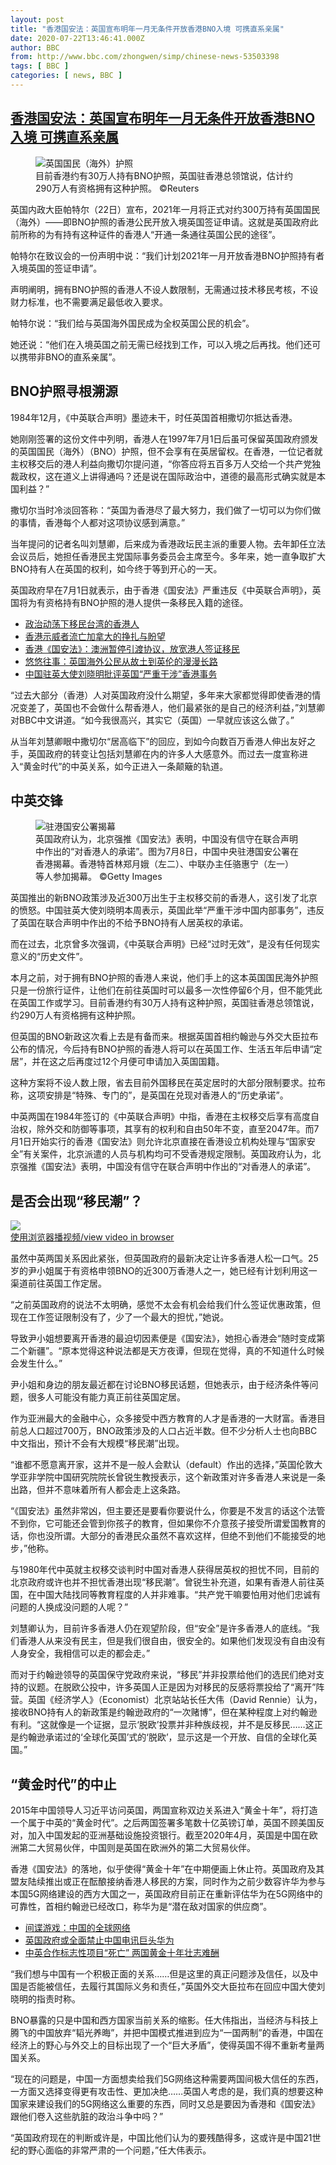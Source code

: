 ```yaml
---
layout: post
title: "香港国安法：英国宣布明年一月无条件开放香港BNO入境 可携直系亲属"
date: 2020-07-22T13:46:41.000Z
author: BBC
from: http://www.bbc.com/zhongwen/simp/chinese-news-53503398
tags: [ BBC ]
categories: [ news, BBC ]
---
```

<!--1595425601000-->
[香港国安法：英国宣布明年一月无条件开放香港BNO入境 可携直系亲属](http://www.bbc.com/zhongwen/simp/chinese-news-53503398)
------

<div>
<figure><img alt="英国国民（海外）护照" src="https://ichef.bbci.co.uk/news/600/cpsprodpb/61BC/production/_113302052_8df83231-c855-4289-823d-38ec35af73b0.jpg" referrerpolicy="no-referrer"><br><figcaption>目前香港约有30万人持有BNO护照，英国驻香港总领馆说，估计约290万人有资格拥有这种护照。 ©Reuters</figcaption></figure><p class="story-body__introduction">英国内政大臣帕特尔（22日）宣布，2021年一月将正式对约300万持有英国国民（海外）——即BNO护照的香港公民开放入境英国签证申请。这就是英国政府此前所称的为有持有这种证件的香港人“开通一条通往英国公民的途径”。</p><p>帕特尔在致议会的一份声明中说：“我们计划2021年一月开放香港BNO护照持有者入境英国的签证申请”。</p><p>声明阐明，拥有BNO护照的香港人不设人数限制，无需通过技术移民考核，不设财力标准，也不需要满足最低收入要求。</p><p>帕特尔说：“我们给与英国海外国民成为全权英国公民的机会”。</p><p>她还说：“他们在入境英国之前无需已经找到工作，可以入境之后再找。他们还可以携带非BNO的直系亲属”。</p><h2 class="story-body__crosshead">BNO护照寻根溯源</h2><p>1984年12月，《中英联合声明》墨迹未干，时任英国首相撒切尔抵达香港。</p><p>她刚刚签署的这份文件中列明，香港人在1997年7月1日后虽可保留英国政府颁发的英国国民（海外）（BNO）护照，但不会享有在英居留权。在香港，一位记者就主权移交后的港人利益向撒切尔提问道，“你答应将五百多万人交给一个共产党独裁政权，这在道义上讲得通吗？还是说在国际政治中，道德的最高形式确实就是本国利益？”</p><p>撒切尔当时冷淡回答称：“英国为香港尽了最大努力，我们做了一切可以为你们做的事情，香港每个人都对这项协议感到满意。”</p><p>当年提问的记者名叫刘慧卿，后来成为香港政坛民主派的重要人物。去年卸任立法会议员后，她担任香港民主党国际事务委员会主席至今。多年来，她一直争取扩大BNO持有人在英国的权利，如今终于等到开心的一天。</p><p>英国政府早在7月1日就表示，由于香港《国安法》严重违反《中英联合声明》，英国将为有资格持有BNO护照的港人提供一条移民入籍的途径。</p><ul class="story-body__unordered-list"><li class="story-body__list-item"><a href="http://www.bbc.com/zhongwen/simp/chinese-news-53232567" class="story-body__link">政治动荡下移民台湾的香港人</a></li><li class="story-body__list-item"><a href="http://www.bbc.com/zhongwen/simp/world-53061392" class="story-body__link">香港示威者流亡加拿大的挣扎与盼望</a></li><li class="story-body__list-item"><a href="http://www.bbc.com/zhongwen/simp/world-53347462" class="story-body__link">香港《国安法》：澳洲暂停引渡协议，放宽港人签证移民</a></li><li class="story-body__list-item"><a href="http://www.bbc.com/zhongwen/simp/uk-52992148" class="story-body__link">悠悠往事：英国海外公民从故土到英伦的漫漫长路</a></li><li class="story-body__list-item"><a href="http://www.bbc.com/zhongwen/simp/world-53316935" class="story-body__link">中国驻英大使刘晓明批评英国“严重干涉”香港事务</a></li></ul><p>“过去大部分（香港）人对英国政府没什么期望，多年来大家都觉得即使香港的情况变差了，英国也不会做什么帮香港人，他们最紧张的是自己的经济利益，”刘慧卿对BBC中文讲道。“如今我很高兴，其实它（英国）一早就应该这么做了。”</p><p>从当年刘慧卿眼中撒切尔“居高临下”的回应，到如今向数百万香港人伸出友好之手，英国政府的转变让包括刘慧卿在内的许多人大感意外。而过去一度宣称进入“黄金时代”的中英关系，如今正进入一条颠簸的轨道。</p><h2 class="story-body__crosshead">中英交锋</h2><figure><img alt="驻港国安公署揭幕" src="https://ichef.bbci.co.uk/news/600/cpsprodpb/14C1C/production/_113302058_mediaitem113302057.jpg" referrerpolicy="no-referrer"><br><figcaption>英国政府认为，北京强推《国安法》表明，中国没有信守在联合声明中作出的“对香港人的承诺”。图为7月8日，中国中央驻港国安公署在香港揭幕。香港特首林郑月娥（左二）、中联办主任骆惠宁（左一）等人参加揭幕。 ©Getty Images</figcaption></figure><p>英国推出的新BNO政策涉及近300万出生于主权移交前的香港人，这引发了北京的愤怒。中国驻英大使刘晓明本周表示，英国此举“严重干涉中国内部事务”，违反了英国在联合声明中作出的不给予BNO持有人居英权的承诺。</p><p>而在过去，北京曾多次强调，《中英联合声明》已经“过时无效”，是没有任何现实意义的“历史文件”。</p><p>本月之前，对于拥有BNO护照的香港人来说，他们手上的这本英国国民海外护照只是一份旅行证件，让他们在前往英国时可以最多一次性停留6个月，但不能凭此在英国工作或学习。目前香港约有30万人持有这种护照，英国驻香港总领馆说，约290万人有资格拥有这种护照。</p><p>但英国的BNO新政这次看上去是有备而来。根据英国首相约翰逊与外交大臣拉布公布的情况，今后持有BNO护照的香港人将可以在英国工作、生活五年后申请“定居”，并在这之后再度过12个月便可申请加入英国国籍。</p><p>这种方案将不设人数上限，省去目前外国移民在英定居时的大部分限制要求。拉布称，这项安排是“特殊、专门的”，是英国在兑现对香港人的“历史承诺”。</p><p>中英两国在1984年签订的《中英联合声明》中指，香港在主权移交后享有高度自治权，除外交和防御等事项，其享有的权利和自由50年不变，直至2047年。而7月1日开始实行的香港《国安法》则允许北京直接在香港设立机构处理与“国家安全”有关案件，北京派遣的人员与机构均可不受香港规定限制。英国政府认为，北京强推《国安法》表明，中国没有信守在联合声明中作出的“对香港人的承诺”。</p><h2 class="story-body__crosshead">是否会出现“移民潮”？</h2><img class="media-placeholder player-with-placeholder__image narrative-video-placeholder" src="https://ichef.bbci.co.uk/images/ic/720x405/p08jhbx8.jpg" referrerpolicy="no-referrer"><br><a href="https://www.bbc.com/zhongwen/simp/chinese-news-53503398/embed">使用浏览器播视频/view video in browser</a><p>虽然中英两国关系因此紧张，但英国政府的最新决定让许多香港人松一口气。25岁的尹小姐属于有资格申领BNO的近300万香港人之一，她已经有计划利用这一渠道前往英国工作定居。</p><p>“之前英国政府的说法不太明确，感觉不太会有机会给我们什么签证优惠政策，但现在工作签证限制没有了，少了一个最大的担忧，”她说。</p><p>导致尹小姐想要离开香港的最迫切因素便是《国安法》，她担心香港会“随时变成第二个新疆”。“原本觉得这种说法都是天方夜谭，但现在觉得，真的不知道什么时候会发生什么。”</p><p>尹小姐和身边的朋友最近都在讨论BNO移民话题，但她表示，由于经济条件等问题，很多人可能没有能力真正前往英国定居。</p><p>作为亚洲最大的金融中心，众多接受中西方教育的人才是香港的一大财富。香港目前总人口超过700万，BNO政策涉及的人口占近半数。但不少分析人士也向BBC中文指出，预计不会有大规模“移民潮”出现。</p><p>“谁都不愿意离开家，这并不是一般人会默认（default）作出的选择，”英国伦敦大学亚非学院中国研究院院长曾锐生教授表示，这个新政策对许多香港人来说是一条出路，但并不意味着所有人都会走上这条路。</p><p>“《国安法》虽然非常凶，但主要还是要看你要说什么，你要是不发言的话这个法管不到你，它可能还会管到你孩子的教育，但如果你不介意孩子接受所谓爱国教育的话，你也没所谓。大部分的香港民众虽然不喜欢这样，但绝不到他们不能接受的地步，”他称。</p><p>与1980年代中英就主权移交谈判时中国对香港人获得居英权的担忧不同，目前的北京政府或许也并不担忧香港出现“移民潮”。曾锐生补充道，如果有香港人前往英国，在中国大陆找同等教育程度的人并非难事。“共产党干嘛要怕用对他们忠诚有问题的人换成没问题的人呢？”</p><p>刘慧卿认为，目前许多香港人仍在观望阶段，但“安全”是许多香港人的底线。“我们香港人从来没有民主，但是我们很自由，很安全的。如果他们发现没有自由没有人身安全，我相信可以走的都会走。”</p><p>而对于约翰逊领导的英国保守党政府来说，“移民”并非投票给他们的选民们绝对支持的议题。在脱欧公投中，许多英国人正是因为对移民的反感将票投给了“离开”阵营。英国《经济学人》（Economist）北京站站长任大伟（David Rennie）认为，接收BNO持有人的新政策是约翰逊政府的“一次赌博”，但在某种程度上对约翰逊有利。“这就像是一个证据，显示‘脱欧’投票并非种族歧视，并不是反移民……这正是约翰逊承诺过的‘全球化英国’式的‘脱欧’，显示这是一个开放、自信的全球化英国。”</p><h2 class="story-body__crosshead">“黄金时代”的中止</h2><p>2015年中国领导人习近平访问英国，两国宣称双边关系进入“黄金十年”，将打造一个属于中英的“黄金时代”。之后两国签署多笔数十亿英镑订单，英国不顾美国反对，加入中国发起的亚洲基础设施投资银行。截至2020年4月，英国是中国在欧洲第二大贸易伙伴，中国则是英国在欧洲外的第二大贸易伙伴。</p><p>香港《国安法》的落地，似乎使得“黄金十年”在中期便画上休止符。英国政府及其盟友陆续推出或正在酝酿接纳香港人移民的方案，同时作为之前少数容许华为参与本国5G网络建设的西方大国之一，英国政府目前正在重新评估华为在5G网络中的可靠性，首相约翰逊已经改口，称华为是“潜在敌对国家的供应商”。</p><ul class="story-body__unordered-list"><li class="story-body__list-item"><a href="http://www.bbc.com/zhongwen/simp/world-53331782" class="story-body__link">间谍游戏：中国的全球网络</a></li><li class="story-body__list-item"><a href="http://www.bbc.com/zhongwen/simp/uk-53310856" class="story-body__link">英国政府或全面禁止中国电讯巨头华为</a></li><li class="story-body__list-item"><a href="http://www.bbc.com/zhongwen/simp/world-48962055" class="story-body__link">中英合作标志性项目“死亡”  两国黄金十年壮志难酬</a></li></ul><p>“我们想与中国有一个积极正面的关系……但是这里的真正问题涉及信任，以及中国是否能被信任，去履行其国际义务和责任，”英国外交大臣拉布在回应中国大使刘晓明的指责时称。</p><p>BNO暴露的只是中国和西方国家当前关系的缩影。任大伟指出，当经济与科技上腾飞的中国放弃“韬光养晦”，并把中国模式推进到应为“一国两制”的香港，中国在经济上的野心与外交上的目标出现了一个“巨大矛盾”，使得英国不得不重新考量两国关系。</p><p>“现在的问题是，中国一方面想卖给我们5G网络这种需要两国间极大信任的东西，一方面又选择变得更有攻击性、更加决绝……英国人考虑的是，我们真的想要这种国家来建设我们的5G网络这么重要的东西，同时又总是要因为香港和《国安法》跟他们卷入这些肮脏的政治斗争中吗？”</p><p>“英国政府现在的判断或许是，中国比他们认为的要残酷得多，这或许是中国21世纪的野心面临的非常严肃的一个问题，”任大伟表示。</p>
</div>
